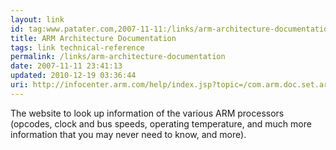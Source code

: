 ```yaml
---
layout: link
id: tag:www.patater.com,2007-11-11:/links/arm-architecture-documentation
title: ARM Architecture Documentation
tags: link technical-reference
permalink: /links/arm-architecture-documentation
date: 2007-11-11 23:41:13
updated: 2010-12-19 03:36:44
uri: http://infocenter.arm.com/help/index.jsp?topic=/com.arm.doc.set.architecture/index.html
---
```

The website to look up information of the various ARM processors (opcodes,
clock and bus speeds, operating temperature, and much more information that you
may never need to know, and more).
